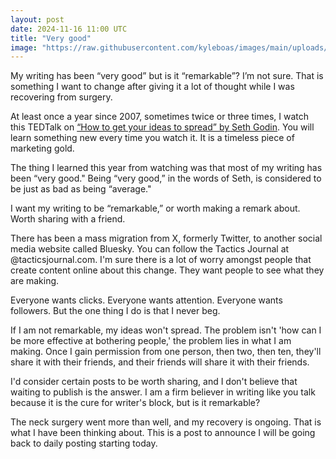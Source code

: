 ```yaml
---
layout: post
date: 2024-11-16 11:00 UTC
title: "Very good"
image: "https://raw.githubusercontent.com/kyleboas/images/main/uploads/2024/11/14/Image-14Nov2024_16:21:57.png"
---
```


My writing has been “very good” but is it “remarkable”? I’m not sure. That is something I want to change after giving it a lot of thought while I was recovering from surgery.

<!---more--->

At least once a year since 2007, sometimes twice or three times, I watch this TEDTalk on [“How to get your ideas to spread” by Seth Godin](https://youtu.be/xBIVlM435Zg?si=tFFfcfZr5G_8YYti). You will learn something new every time you watch it. It is a timeless piece of marketing gold.

The thing I learned this year from watching was that most of my writing has been “very good." Being “very good,” in the words of Seth, is considered to be just as bad as being “average."

I want my writing to be “remarkable,” or worth making a remark about. Worth sharing with a friend.

There has been a mass migration from X, formerly Twitter, to another social media website called Bluesky. You can follow the Tactics Journal at @tacticsjournal.com. I'm sure there is a lot of worry amongst people that create content online about this change. They want people to see what they are making.

Everyone wants clicks. Everyone wants attention. Everyone wants followers. But the one thing I do is that I never beg.

If I am not remarkable, my ideas won't spread. The problem isn't 'how can I be more effective at bothering people,' the problem lies in what I am making. Once I gain permission from one person, then two, then ten, they'll share it with their friends, and their friends will share it with their friends.

I'd consider certain posts to be worth sharing, and I don't believe that waiting to publish is the answer. I am a firm believer in writing like you talk because it is the cure for writer's block, but is it remarkable?

The neck surgery went more than well, and my recovery is ongoing. That is what I have been thinking about. This is a post to announce I will be going back to daily posting starting today.